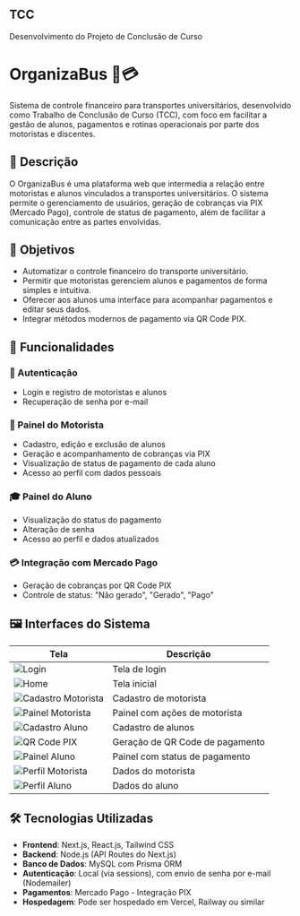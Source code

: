 
## TCC

Desenvolvimento do Projeto de Conclusão de Curso
# OrganizaBus 🚌💳

Sistema de controle financeiro para transportes universitários, desenvolvido como Trabalho de Conclusão de Curso (TCC), com foco em facilitar a gestão de alunos, pagamentos e rotinas operacionais por parte dos motoristas e discentes.

## 📌 Descrição

O OrganizaBus é uma plataforma web que intermedia a relação entre motoristas e alunos vinculados a transportes universitários. O sistema permite o gerenciamento de usuários, geração de cobranças via PIX (Mercado Pago), controle de status de pagamento, além de facilitar a comunicação entre as partes envolvidas.

## 🎯 Objetivos

- Automatizar o controle financeiro do transporte universitário.
- Permitir que motoristas gerenciem alunos e pagamentos de forma simples e intuitiva.
- Oferecer aos alunos uma interface para acompanhar pagamentos e editar seus dados.
- Integrar métodos modernos de pagamento via QR Code PIX.

## 🚀 Funcionalidades

### 🔐 Autenticação
- Login e registro de motoristas e alunos
- Recuperação de senha por e-mail

### 👤 Painel do Motorista
- Cadastro, edição e exclusão de alunos
- Geração e acompanhamento de cobranças via PIX
- Visualização de status de pagamento de cada aluno
- Acesso ao perfil com dados pessoais

### 🎓 Painel do Aluno
- Visualização do status do pagamento
- Alteração de senha
- Acesso ao perfil e dados atualizados

### 💳 Integração com Mercado Pago
- Geração de cobranças por QR Code PIX
- Controle de status: "Não gerado", "Gerado", "Pago"

## 🖼️ Interfaces do Sistema

| Tela | Descrição |
|------|-----------|
| ![Login](./images/login_tcc.png) | Tela de login |
| ![Home](./images/home_tcc.png) | Tela inicial |
| ![Cadastro Motorista](./images/cadastro_motorista_tcc.png) | Cadastro de motorista |
| ![Painel Motorista](./images/tela_Motorista_tcc.png) | Painel com ações de motorista |
| ![Cadastro Aluno](./images/tela_cadastrar_aluno.png) | Cadastro de alunos |
| ![QR Code PIX](./images/QR-code-pagamento.png) | Geração de QR Code de pagamento |
| ![Painel Aluno](./images/tela_aluno_tcc.png) | Painel com status de pagamento |
| ![Perfil Motorista](./images/perfil_motorista_tcc.png) | Dados do motorista |
| ![Perfil Aluno](./images/perfil_aluno_tcc.png) | Dados do aluno |

## 🛠️ Tecnologias Utilizadas

- **Frontend**: Next.js, React.js, Tailwind CSS
- **Backend**: Node.js (API Routes do Next.js)
- **Banco de Dados**: MySQL com Prisma ORM
- **Autenticação**: Local (via sessions), com envio de senha por e-mail (Nodemailer)
- **Pagamentos**: Mercado Pago - Integração PIX
- **Hospedagem**: Pode ser hospedado em Vercel, Railway ou similar

